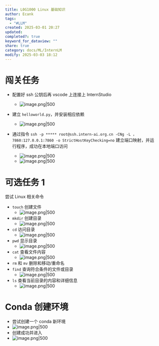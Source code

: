 ```yaml
---
title: L0G1000 Linux 基础知识
author: Ecank
tags:
  - "#LLM"
created: 2025-03-01 20:27
updated: 
completed?: true
keyword_for_dataview: ""
share: true
category: docs/ML/InternLM
modify: 2025-03-03 18:12
---
```


# 闯关任务 
* 配置好 ssh 公钥后再 vscode 上连接上 InternStudio
	* ![image.png|500](https://eeecank-1325470508.cos.ap-shanghai.myqcloud.com/20250301203741.png)
* 建立 `helloworld.py`，并安装相应依赖
	* ![image.png|500](https://eeecank-1325470508.cos.ap-shanghai.myqcloud.com/20250301203851.png)

* 通过指令 `ssh -p ***** root@ssh.intern-ai.org.cn -CNg -L ，7860:127.0.0.1:7860 -o StrictHostKeyChecking=no` 建立端口映射，并运行程序，成功在本地端口访问
	* ![image.png|500](https://eeecank-1325470508.cos.ap-shanghai.myqcloud.com/20250301203955.png)
	* ![image.png|500](https://eeecank-1325470508.cos.ap-shanghai.myqcloud.com/20250301204030.png)
# 可选任务 1
尝试 Linux 相关命令
*  `touch` 创建文件
	* ![image.png|500](https://eeecank-1325470508.cos.ap-shanghai.myqcloud.com/20250301204437.png)
* `mkdir` 创建目录
	* ![image.png|500](https://eeecank-1325470508.cos.ap-shanghai.myqcloud.com/20250301204523.png)
* `cd` 访问目录
	* ![image.png|500](https://eeecank-1325470508.cos.ap-shanghai.myqcloud.com/20250301204551.png)
* `pwd` 显示目录
	* ![image.png|500](https://eeecank-1325470508.cos.ap-shanghai.myqcloud.com/20250301204638.png)
* `cat` 查看文件内容
	* ![image.png|500](https://eeecank-1325470508.cos.ap-shanghai.myqcloud.com/20250301204718.png)
* `rm` 和 `mv` 删除和移动/重命名
* `find` 查询符合条件的文件或目录
	* ![image.png|500](https://eeecank-1325470508.cos.ap-shanghai.myqcloud.com/20250301205858.png)
* `ls` 查看当前目录的内容和详细信息
	* ![image.png|500](https://eeecank-1325470508.cos.ap-shanghai.myqcloud.com/20250301205936.png)
# Conda 创建环境
* 尝试创建一个 conda 新环境
* ![image.png|500](https://eeecank-1325470508.cos.ap-shanghai.myqcloud.com/20250301210818.png)
* 创建成功并进入
* ![image.png|500](https://eeecank-1325470508.cos.ap-shanghai.myqcloud.com/20250301211036.png)
